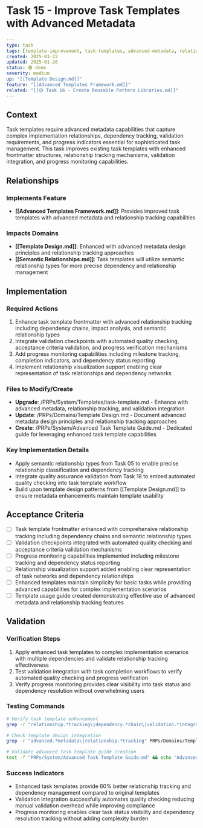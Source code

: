 # Task 15 - Improve Task Templates with Advanced Metadata

```yaml
---
type: task
tags: [template-improvement, task-templates, advanced-metadata, relationship-tracking]
created: 2025-01-22
updated: 2025-01-26
status: 🟢 done
severity: medium
up: "[[Template Design.md]]"
feature: "[[Advanced Templates Framework.md]]"
related: "[[🟡 Task 16 - Create Reusable Pattern Libraries.md]]"
---
```

## Context

Task templates require advanced metadata capabilities that capture complex implementation relationships, dependency tracking, validation requirements, and progress indicators essential for sophisticated task management. This task improves existing task templates with enhanced frontmatter structures, relationship tracking mechanisms, validation integration, and progress monitoring capabilities.

## Relationships

### Implements Feature

- **[[Advanced Templates Framework.md]]**: Provides improved task templates with advanced metadata and relationship tracking capabilities

### Impacts Domains

- **[[Template Design.md]]**: Enhanced with advanced metadata design principles and relationship tracking approaches
- **[[Semantic Relationships.md]]**: Task templates will utilize semantic relationship types for more precise dependency and relationship management

## Implementation

### Required Actions

1. Enhance task template frontmatter with advanced relationship tracking including dependency chains, impact analysis, and semantic relationship types
2. Integrate validation checkpoints with automated quality checking, acceptance criteria validation, and progress verification mechanisms
3. Add progress monitoring capabilities including milestone tracking, completion indicators, and dependency status reporting
4. Implement relationship visualization support enabling clear representation of task relationships and dependency networks

### Files to Modify/Create

- **Upgrade**: /PRPs/System/Templates/task-template.md - Enhance with advanced metadata, relationship tracking, and validation integration
- **Update**: /PRPs/Domains/Template Design.md - Document advanced metadata design principles and relationship tracking approaches
- **Create**: /PRPs/System/Advanced Task Template Guide.md - Dedicated guide for leveraging enhanced task template capabilities

### Key Implementation Details

- Apply semantic relationship types from Task 05 to enable precise relationship classification and dependency tracking
- Integrate quality assurance validation from Task 18 to embed automated quality checking into task template workflow
- Build upon template design patterns from [[Template Design.md]] to ensure metadata enhancements maintain template usability

## Acceptance Criteria

- [ ] Task template frontmatter enhanced with comprehensive relationship tracking including dependency chains and semantic relationship types
- [ ] Validation checkpoints integrated with automated quality checking and acceptance criteria validation mechanisms
- [ ] Progress monitoring capabilities implemented including milestone tracking and dependency status reporting
- [ ] Relationship visualization support added enabling clear representation of task networks and dependency relationships
- [ ] Enhanced templates maintain simplicity for basic tasks while providing advanced capabilities for complex implementation scenarios
- [ ] Template usage guide created demonstrating effective use of advanced metadata and relationship tracking features

## Validation

### Verification Steps

1. Apply enhanced task templates to complex implementation scenarios with multiple dependencies and validate relationship tracking effectiveness
2. Test validation integration with task completion workflows to verify automated quality checking and progress verification
3. Verify progress monitoring provides clear visibility into task status and dependency resolution without overwhelming users

### Testing Commands

```bash
# Verify task template enhancement
grep -r "relationship.*tracking\|dependency.*chain\|validation.*integration" PRPs/System/Templates/task-template.md

# Check template design integration
grep -r "advanced.*metadata\|relationship.*tracking" PRPs/Domains/Template\ Design.md

# Validate advanced task template guide creation
test -f "PRPs/System/Advanced Task Template Guide.md" && echo "Advanced task template guide created"
```

### Success Indicators

- Enhanced task templates provide 60% better relationship tracking and dependency management compared to original templates
- Validation integration successfully automates quality checking reducing manual validation overhead while improving compliance
- Progress monitoring enables clear task status visibility and dependency resolution tracking without adding complexity burden